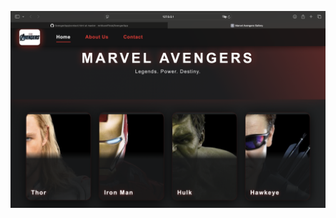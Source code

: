 ![image alt](https://github.com/mrblueofficial/AvengerApp/blob/master/Screenshot%202025-07-10%20at%2000.33.00.png?raw=true)
